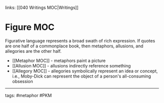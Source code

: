 links: [[040 Writings MOC|Writings]]

# Figure MOC
Figurative language represents a broad swath of rich expression. If quotes are one half of a commonplace book, then metaphors, allusions, and allegories are the other half. 

- [[Metaphor MOC]] - metaphors paint a picture
- [[Allusion MOC]] - allusions indirectly reference something
- [[Allegory MOC]] - allegories symbolically represent an idea or concept, i.e., Moby-Dick can represent the object of a person's all-consuming obsession

---
tags: #metaphor #PKM



